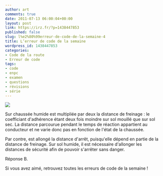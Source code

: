```yaml
---
author: art
comments: true
date: 2011-07-13 06:00:04+00:00
layout: post
link: https://irz.fr/?p=1438447853
published: false
slug: l%e2%80%99erreur-de-code-de-la-semaine-4
title: L’erreur de code de la semaine
wordpress_id: 1438447853
categories:
- Code de la route
- Erreur de code
tags:
- code
- enpc
- examen
- questions
- révisions
- série
---
```


[![](https://static.irz.fr/2011/06/cerberus-2011-06-07-à-01.19.59.png)](https://static.irz.fr/2011/06/cerberus-2011-06-07-à-01.19.59.png)

Sur chaussée humide est multipliée par deux la distance de freinage : le coefficiant d'adhérence étant deux fois moindre sur sol mouillé que sur sol sec. La distance parcourue pendant le temps de réaction appartient au conducteur et ne varie donc pas en fonction de l'état de la chaussée.

Par contre, est allongé la distance d'arrêt, puisqu'elle dépend en partie de la distance de freinage. Sur sol humide, il est nécessaire d'allonger les distances de sécurité afin de pouvoir s'arrêter sans danger.

Réponse B.

 Si vous avez aimé, retrouvez toutes les erreurs de code de la semaine !
